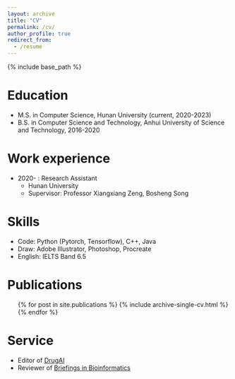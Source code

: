 ```yaml
---
layout: archive
title: "CV"
permalink: /cv/
author_profile: true
redirect_from:
  - /resume
---
```


{% include base_path %}

Education
======
* M.S. in Computer Science, Hunan University (current, 2020-2023)
* B.S. in Computer Science and Technology, Anhui University of Science and Technology, 2016-2020


Work experience
======
* 2020- : Research Assistant
  * Hunan University
  * Supervisor: Professor Xiangxiang Zeng, Bosheng Song

Skills
======
* Code: Python (Pytorch, Tensorflow), C++, Java
* Draw: Adobe Illustrator, Photoshop, Procreate
* English: IELTS Band 6.5

Publications
======
  <ul>{% for post in site.publications %}
    {% include archive-single-cv.html %}
  {% endfor %}</ul>
  
  
Service
======
* Editor of [DrugAI](https://www.zhihu.com/people/wang-jian-min-113/posts)
* Reviewer of [Briefings in Bioinformatics](https://academic.oup.com/bib)
